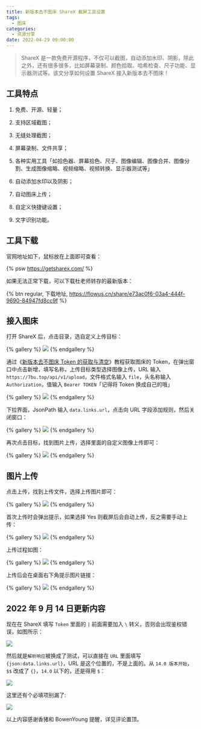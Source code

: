 ```yaml
---
title: 新版本去不图床 ShareX 截屏工具设置
tags:
  - 图床
categories:
  - 资源分享
date: 2022-04-29 00:00:00
---
```


> ShareX 是一款免费开源程序，不仅可以截图，自动添加水印、阴影，除此之外，还有很多很多，比如屏幕录制、颜色拾取、哈希检查、尺子功能、显示器测试等。该文分享如何设置 ShareX 接入新版本去不图床！

<!-- more -->

## 工具特点

1. 免费、开源、轻量；

2. 支持区域截图；

3. 无缝处理截图；

4. 屏幕录制、文件共享；

5. 各种实用工具「如拾色器、屏幕拾色、尺子、图像编辑、图像合并、图像分割、生成图像缩略、视频缩略、视频转换、显示器测试等」

6. 自动添加水印以及阴影；

7. 自动图床上传；

8. 自定义快捷键设置；

9. 文字识别功能。

## 工具下载

官网地址如下，鼠标放在上面即可查看：

{% psw https://getsharex.com/ %}

如果无法正常下载，可以下载杜老师转存的最新版本：

{% btn regular, 下载地址, https://flowus.cn/share/e73ac0f6-03a4-444f-9690-84947fd8cc9f %}

## 接入图床

打开 ShareX 后，点击目录，选自定义上传目标：

{% gallery %}
![](https://cdn.dusays.com/2022/04/458-1.jpg)
{% endgallery %}

通过《[新版本去不图床 Token 的获取与清空](https://dusays.com/454/)》教程获取图床的 Token，在弹出窗口中点击新增，填写名称，上传目标类型选择图像上传，URL 输入 `https://7bu.top/api/v1/upload`，文件格式名输入 `file`，头名称输入 `Authorization`，值输入 `Bearer TOKEN`「记得将 Token 换成自己的哦」

{% gallery %}
![](https://cdn.dusays.com/2022/04/458-2.jpg)
{% endgallery %}

下拉界面，JsonPath 输入 `data.links.url`，点击向 URL 字段添加规则，然后关闭窗口：

{% gallery %}
![](https://cdn.dusays.com/2022/04/458-3.jpg)
{% endgallery %}

再次点击目标，找到图片上传，选择里面的自定义图像上传即可：

{% gallery %}
![](https://cdn.dusays.com/2022/04/458-4.jpg)
{% endgallery %}

## 图片上传

点击上传，找到上传文件，选择上传图片即可：

{% gallery %}
![](https://cdn.dusays.com/2022/04/458-5.jpg)
{% endgallery %}

首次上传时会弹出提示，如果选择 Yes 则截屏后会自动上传，反之需要手动上传：

{% gallery %}
![](https://cdn.dusays.com/2022/04/458-6.jpg)
{% endgallery %}

上传过程如图：

{% gallery %}
![](https://cdn.dusays.com/2022/04/458-7.jpg)
{% endgallery %}

上传后会在桌面右下角提示图片链接：

{% gallery %}
![](https://cdn.dusays.com/2022/04/458-8.jpg)
{% endgallery %}

## 2022 年 9 月 14 日更新内容

现在在 ShareX 填写 `Token` 里面的 `|` 前面需要加入 `\` 转义，否则会出现鉴权错误，如图所示：

![](https://bu.dusays.com/2022/09/14/63219fbb54144.png)

然后就是`解析响应`被换成了测试，可以直接在 `URL` 里面填写 `{json:data.links.url}`，URL 是这个位置的，不是上面的。从 `14.0 版本开始`，`$$` 改成了 `{}`，`14.0` 以下的，还是得用 `$`：

![](https://bu.dusays.com/2022/09/14/6321e22d8a13a.png)

这里还有个必填项别漏了:

![](https://bu.dusays.com/2022/09/14/6321a59ba705c.png)

以上内容感谢香猪和 BowenYoung 提醒，详见评论置顶。